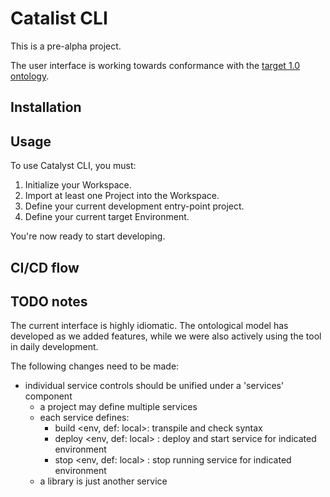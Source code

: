 # Catalist CLI

This is a pre-alpha project.

The user interface is working towards conformance with the [target 1.0 ontology](./docs/ontology.md).

## Installation

## Usage

To use Catalyst CLI, you must:

1. Initialize your Workspace.
2. Import at least one Project into the Workspace.
3. Define your current development entry-point project.
4. Define your current target Environment.

You're now ready to start developing.

## CI/CD flow



## TODO notes

The current interface is highly idiomatic. The ontological model has developed
as we added features, while we were also actively using the tool in daily
development.

The following changes need to be made:
* individual service controls should be unified under a 'services' component
  * a project may define multiple services
  * each service defines:
    * build <env, def: local>: transpile and check syntax
    * deploy <env, def: local> : deploy and start service for indicated
      environment
    * stop <env, def: local> : stop running service for indicated environment
  * a library is just another service
